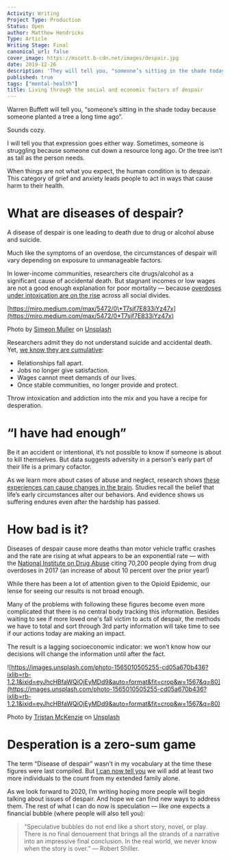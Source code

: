 ```yaml
---
Activity: Writing
Project Type: Production
Status: Open
author: Matthew Hendricks
Type: Article
Writing Stage: Final
canonical_url: false
cover_image: https://mscott.b-cdn.net/images/despair.jpg
date: 2019-12-26
description: 'They will tell you, "someone’s sitting in the shade today because someone planted a tree a long time ago".'
published: true
tags: ["mental-health"]
title: Living through the social and economic factors of despair
---
```


Warren Buffett will tell you, “someone’s sitting in the shade today because someone planted a tree a long time ago”.

Sounds cozy.

I will tell you that expression goes either way. Sometimes, someone is struggling because someone cut down a resource long ago. Or the tree isn’t as tall as the person needs.

When things are not what you expect, the human condition is to despair. This category of grief and anxiety leads people to act in ways that cause harm to their health.

# **What are diseases of despair?**

A disease of despair is one leading to death due to drug or alcohol abuse and suicide.

Much like the symptoms of an overdose, the circumstances of despair will vary depending on exposure to unmanageable factors.

In lower-income communities, researchers cite drugs/alcohol as a significant cause of accidental death. But stagnant incomes or low wages are not a good enough explanation for poor mortality — because [overdoses under intoxication are on the rise](https://archive.ph/20170304123724/https://www.cdc.gov/mmwr/preview/mmwrhtml/mm6450a3.htm) across all social divides.

[https://miro.medium.com/max/5472/0\*T7sjf7E833iYz47x](https://miro.medium.com/max/5472/0*T7sjf7E833iYz47x)

Photo by [Simeon Muller](https://unsplash.com/@simeonmuller?utm_source=medium&utm_medium=referral) on [Unsplash](https://unsplash.com/?utm_source=medium&utm_medium=referral)

Researchers admit they do not understand suicide and accidental death. Yet, [we know they are cumulative](http://www.pnas.org/content/112/49/15078.abstract):

- Relationships fall apart.
- Jobs no longer give satisfaction.
- Wages cannot meet demands of our lives.
- Once stable communities, no longer provide and protect.

Throw intoxication and addiction into the mix and you have a recipe for desperation.

# **“I have had enough”**

Be it an accident or intentional, it’s not possible to know if someone is about to kill themselves. But data suggests adversity in a person's early part of their life is a primary cofactor.

As we learn more about cases of abuse and neglect, research shows [these experiences can cause changes in the brain](https://www.nature.com/articles/npp2016124). Studies recall the belief that life’s early circumstances alter our behaviors. And evidence shows us suffering endures even after the hardship has passed.

# **How bad is it?**

Diseases of despair cause more deaths than motor vehicle traffic crashes and the rate are rising at what appears to be an exponential rate — with the [National Institute on Drug Abuse](https://www.drugabuse.gov/related-topics/trends-statistics/overdose-death-rates) citing 70,200 people dying from drug overdoses in 2017 (an increase of about 10 percent over the prior year!)

While there has been a lot of attention given to the Opioid Epidemic, our lense for seeing our results is not broad enough.

Many of the problems with following these figures become even more complicated that there is no central body tracking this information. Besides waiting to see if more loved one's fall victim to acts of despair, the methods we have to total and sort through 3rd party information will take time to see if our actions today are making an impact.

The result is a lagging socioeconomic indicator: we won’t know how our decisions will change the information until after the fact.

![https://images.unsplash.com/photo-1565010505255-cd05a670b436?ixlib=rb-1.2.1&ixid=eyJhcHBfaWQiOjEyMDd9&auto=format&fit=crop&w=1567&q=80](https://images.unsplash.com/photo-1565010505255-cd05a670b436?ixlib=rb-1.2.1&ixid=eyJhcHBfaWQiOjEyMDd9&auto=format&fit=crop&w=1567&q=80)

Photo by [Tristan McKenzie](https://unsplash.com/@trism?utm_source=medium&utm_medium=referral) on [Unsplash](https://unsplash.com/?utm_source=medium&utm_medium=referral)

# **Desperation is a zero-sum game**

The term “Disease of despair” wasn’t in my vocabulary at the time these figures were last compiled. But [I can now tell you](https://medium.com/swlh/unfolding-the-reasons-behind-an-illogical-action-d4f8860e5b3b) we will add at least two more individuals to the count from my extended family alone.

As we look forward to 2020, I’m writing hoping more people will begin talking about issues of despair. And hope we can find new ways to address them. The rest of what I can do now is speculation — like one expects a financial bubble (where people will also tell you):

> “Speculative bubbles do not end like a short story, novel, or play. There is no final denouement that brings all the strands of a narrative into an impressive final conclusion. In the real world, we never know when the story is over.” — Robert Shiller.
